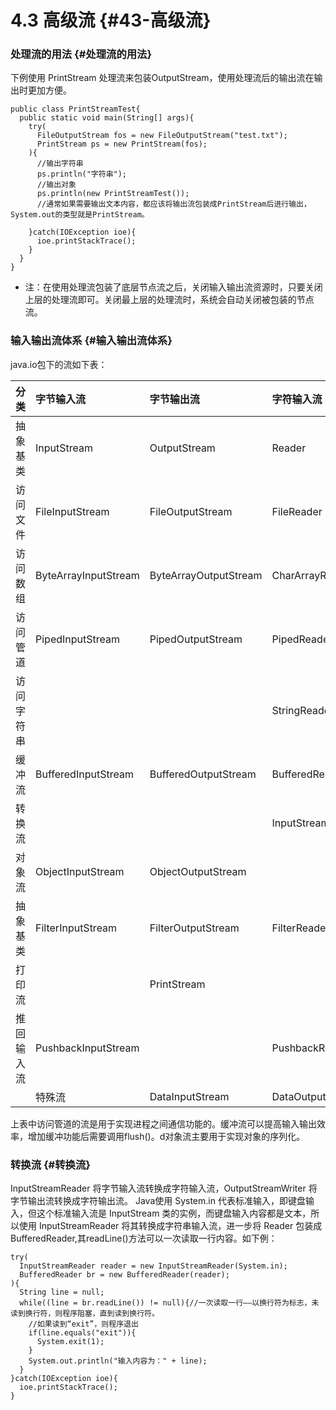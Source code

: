 # 4.3 高级流 {#43-高级流}

### 处理流的用法 {#处理流的用法}

下例使用 PrintStream 处理流来包装OutputStream，使用处理流后的输出流在输出时更加方便。

```
public class PrintStreamTest{
  public static void main(String[] args){
    try(
      FileOutputStream fos = new FileOutputStream("test.txt");
      PrintStream ps = new PrintStream(fos);
    ){
      //输出字符串
      ps.println("字符串");
      //输出对象
      ps.println(new PrintStreamTest());
      //通常如果需要输出文本内容，都应该将输出流包装成PrintStream后进行输出，System.out的类型就是PrintStream。

    }catch(IOException ioe){
      ioe.printStackTrace();
    }
  }
}

```

* 注：在使用处理流包装了底层节点流之后，关闭输入输出流资源时，只要关闭上层的处理流即可。关闭最上层的处理流时，系统会自动关闭被包装的节点流。

### 输入输出流体系 {#输入输出流体系}

java.io包下的流如下表：

| 分类 | 字节输入流 | 字节输出流 | 字符输入流 | 字符输出流 |
| :--- | :--- | :--- | :--- | :--- |
| 抽象基类 | InputStream | OutputStream | Reader | Writer |
| 访问文件 | FileInputStream | FileOutputStream | FileReader | FileWriter |
| 访问数组 | ByteArrayInputStream | ByteArrayOutputStream | CharArrayReader | CharArrayWriter |
| 访问管道 | PipedInputStream | PipedOutputStream | PipedReader | PipedWriter |
| 访问字符串 |  |  | StringReader | StringWriter |
| 缓冲流 | BufferedInputStream | BufferedOutputStream | BufferedReader | BufferedWriter |
| 转换流 |  |  | InputStreamReader | OutputStreamWriter |
| 对象流 | ObjectInputStream | ObjectOutputStream |  |  |
| 抽象基类 | FilterInputStream | FilterOutputStream | FilterReader | FilterWriter |
| 打印流 |  | PrintStream |  | PrintWriter |
| 推回输入流 | PushbackInputStream |  | PushbackReader |  |
|  | 特殊流 | DataInputStream | DataOutputStream |  |

上表中访问管道的流是用于实现进程之间通信功能的。缓冲流可以提高输入输出效率，增加缓冲功能后需要调用flush\(\)。d对象流主要用于实现对象的序列化。

### 转换流 {#转换流}

InputStreamReader 将字节输入流转换成字符输入流，OutputStreamWriter 将字节输出流转换成字符输出流。 Java使用 System.in 代表标准输入，即键盘输入，但这个标准输入流是 InputStream 类的实例，而键盘输入内容都是文本，所以使用 InputStreamReader 将其转换成字符串输入流，进一步将 Reader 包装成 BufferedReader,其readLine\(\)方法可以一次读取一行内容。如下例：

```
try(
  InputStreamReader reader = new InputStreamReader(System.in);
  BufferedReader br = new BufferedReader(reader);
){
  String line = null;
  while((line = br.readLine()) != null){//一次读取一行——以换行符为标志，未读到换行符，则程序阻塞，直到读到换行符。
    //如果读到“exit”，则程序退出
    if(line.equals("exit")){
      System.exit(1);
    }
    System.out.println("输入内容为：" + line);
  }
}catch(IOException ioe){
  ioe.printStackTrace();
}
```



